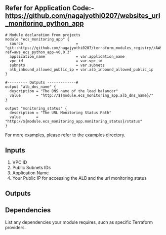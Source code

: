 ## Refer for Application Code:- https://github.com/nagajyothi0207/websites_url_monitoring_python_app

```hcl
# Module declaration from projects
module "ecs_monitoring_app" {
  source                        = "git::https://github.com/nagajyothi0207/terraform_modules_registry//AWSECSFargatePythonFlaskApp?ref=aws_ecs_python_app-v0.0.3"
  application_name              = var.application_name
  vpc_id                        = var.vpc_id
  subnets                       = var.subnets
  alb_inbound_allowed_public_ip = var.alb_inbound_allowed_public_ip
}

#--------- Outputs -------------#
output "alb_dns_name" {
  description = "The DNS name of the load balancer"
  value       = "http://${module.ecs_monitoring_app.alb_dns_name}/"
}

output "monitoring_status" {
  description = "The URL Monitoring Status Path"
  value       = "http://${module.ecs_monitoring_app.monitoring_status}/status"
}
```

For more examples, please refer to the examples directory.

## Inputs
1. VPC ID
2. Public Subnets IDs 
3. Application Name
4. Your Public IP for accessing the ALB and the url monitoring status

## Outputs

## Dependencies
List any dependencies your module requires, such as specific Terraform providers.